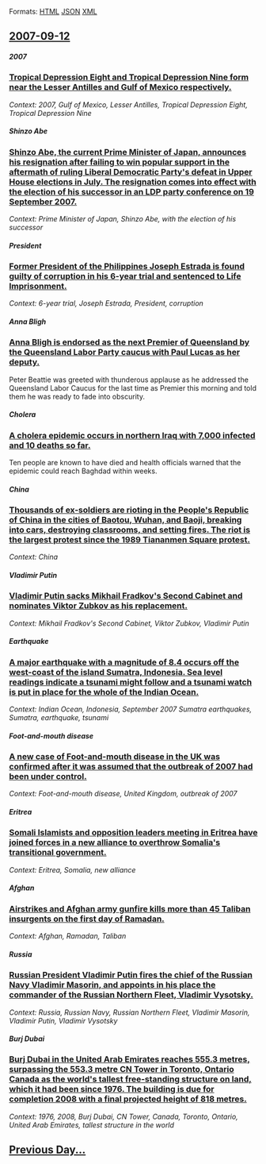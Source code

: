 
Formats: [HTML](2007/09/12/index.html)  [JSON](2007/09/12/index.json)  [XML](2007/09/12/index.xml)  

## [2007-09-12](/news/2007/09/12/index.md)

##### 2007
### [ Tropical Depression Eight and Tropical Depression Nine form near the Lesser Antilles and Gulf of Mexico respectively. ](/news/2007/09/12/tropical-depression-eight-and-tropical-depression-nine-form-near-the-lesser-antilles-and-gulf-of-mexico-respectively.md)
_Context: 2007, Gulf of Mexico, Lesser Antilles, Tropical Depression Eight, Tropical Depression Nine_

##### Shinzo Abe
### [ Shinzo Abe, the current Prime Minister of Japan, announces his resignation after failing to win popular support in the aftermath of ruling Liberal Democratic Party's defeat in Upper House elections in July. The resignation comes into effect with the election of his successor in an LDP party conference on 19 September 2007. ](/news/2007/09/12/shinzo-abe-the-current-prime-minister-of-japan-announces-his-resignation-after-failing-to-win-popular-support-in-the-aftermath-of-ruling.md)
_Context: Prime Minister of Japan, Shinzo Abe, with the election of his successor_

##### President
### [ Former President of the Philippines Joseph Estrada is found guilty of corruption in his 6-year trial and sentenced to Life Imprisonment. ](/news/2007/09/12/former-president-of-the-philippines-joseph-estrada-is-found-guilty-of-corruption-in-his-6-year-trial-and-sentenced-to-life-imprisonment.md)
_Context: 6-year trial, Joseph Estrada, President, corruption_

##### Anna Bligh
### [ Anna Bligh is endorsed as the next Premier of Queensland by the Queensland Labor Party caucus with Paul Lucas as her deputy. ](/news/2007/09/12/anna-bligh-is-endorsed-as-the-next-premier-of-queensland-by-the-queensland-labor-party-caucus-with-paul-lucas-as-her-deputy.md)
Peter Beattie was greeted with thunderous applause as he addressed the Queensland Labor Caucus for the last time as Premier this morning and told them he was ready to fade into obscurity.

##### Cholera
### [ A cholera epidemic occurs in northern Iraq with 7,000 infected and 10 deaths so far. ](/news/2007/09/12/a-cholera-epidemic-occurs-in-northern-iraq-with-7-000-infected-and-10-deaths-so-far.md)
Ten people are known to have died and health officials warned that the epidemic could reach Baghdad within weeks.

##### China
### [ Thousands of ex-soldiers are rioting in the People's Republic of China in the cities of Baotou, Wuhan, and Baoji, breaking into cars, destroying classrooms, and setting fires. The riot is the largest protest since the 1989 Tiananmen Square protest. ](/news/2007/09/12/thousands-of-ex-soldiers-are-rioting-in-the-people-s-republic-of-china-in-the-cities-of-baotou-wuhan-and-baoji-breaking-into-cars-destr.md)
_Context: China_

##### Vladimir Putin
### [ Vladimir Putin sacks Mikhail Fradkov's Second Cabinet and nominates Viktor Zubkov as his replacement. ](/news/2007/09/12/vladimir-putin-sacks-mikhail-fradkov-s-second-cabinet-and-nominates-viktor-zubkov-as-his-replacement.md)
_Context: Mikhail Fradkov's Second Cabinet, Viktor Zubkov, Vladimir Putin_

##### Earthquake
### [ A major earthquake with a magnitude of 8.4 occurs off the west-coast of the island Sumatra, Indonesia. Sea level readings indicate a tsunami might follow and a tsunami watch is put in place for the whole of the Indian Ocean. ](/news/2007/09/12/a-major-earthquake-with-a-magnitude-of-8-4-occurs-off-the-west-coast-of-the-island-sumatra-indonesia-sea-level-readings-indicate-a-tsunam.md)
_Context: Indian Ocean, Indonesia, September 2007 Sumatra earthquakes, Sumatra, earthquake, tsunami_

##### Foot-and-mouth disease
### [ A new case of Foot-and-mouth disease in the UK was confirmed after it was assumed that the outbreak of 2007 had been under control. ](/news/2007/09/12/a-new-case-of-foot-and-mouth-disease-in-the-uk-was-confirmed-after-it-was-assumed-that-the-outbreak-of-2007-had-been-under-control.md)
_Context: Foot-and-mouth disease, United Kingdom, outbreak of 2007_

##### Eritrea
### [ Somali Islamists and opposition leaders meeting in Eritrea have joined forces in a new alliance to overthrow Somalia's transitional government. ](/news/2007/09/12/somali-islamists-and-opposition-leaders-meeting-in-eritrea-have-joined-forces-in-a-new-alliance-to-overthrow-somalia-s-transitional-governm.md)
_Context: Eritrea, Somalia, new alliance_

##### Afghan
### [ Airstrikes and Afghan army gunfire kills more than 45 Taliban insurgents on the first day of Ramadan. ](/news/2007/09/12/airstrikes-and-afghan-army-gunfire-kills-more-than-45-taliban-insurgents-on-the-first-day-of-ramadan.md)
_Context: Afghan, Ramadan, Taliban_

##### Russia
### [ Russian President Vladimir Putin fires the chief of the Russian Navy Vladimir Masorin, and appoints in his place the commander of the Russian Northern Fleet, Vladimir Vysotsky. ](/news/2007/09/12/russian-president-vladimir-putin-fires-the-chief-of-the-russian-navy-vladimir-masorin-and-appoints-in-his-place-the-commander-of-the-russi.md)
_Context: Russia, Russian Navy, Russian Northern Fleet, Vladimir Masorin, Vladimir Putin, Vladimir Vysotsky_

##### Burj Dubai
### [ Burj Dubai in the United Arab Emirates reaches 555.3 metres, surpassing the 553.3 metre CN Tower in Toronto, Ontario Canada as the world's tallest free-standing structure on land, which it had been since 1976. The building is due for completion 2008 with a final projected height of 818 metres. ](/news/2007/09/12/burj-dubai-in-the-united-arab-emirates-reaches-555-3-metres-surpassing-the-553-3-metre-cn-tower-in-toronto-ontario-canada-as-the-world-s.md)
_Context: 1976, 2008, Burj Dubai, CN Tower, Canada, Toronto, Ontario, United Arab Emirates, tallest structure in the world_

## [Previous Day...](/news/2007/09/11/index.md)

